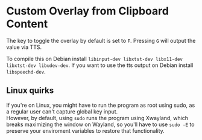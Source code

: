 # Custom Overlay from Clipboard Content
The key to toggle the overlay by default is set to `F`. Pressing `G` will output the value via TTS.

To compile this on Debian install `libinput-dev libxtst-dev libx11-dev libxtst-dev libudev-dev`.
If you want to use the tts output on Debian install `libspeechd-dev`.

## Linux quirks
If you're on Linux, you might have to run the program as root using sudo, as a regular user can't capture global key input.  
However, by default, using `sudo` runs the program using Xwayland, which breaks maximizing the window on Wayland, so you'll have to use `sudo -E` to preserve your enviroment variables to restore that functionality.

